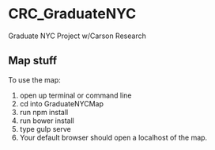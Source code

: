 # CRC_GraduateNYC
Graduate NYC Project w/Carson Research

## Map stuff
To use the map:  
1. open up terminal or command line  
2. cd into GraduateNYCMap  
3. run npm install  
4. run bower install  
5. type gulp serve  
6. Your default browser should open a localhost of the map. 
